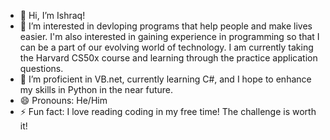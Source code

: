 - 👋 Hi, I’m Ishraq!
- 👀 I’m interested in devloping programs that help people and make lives easier. I'm also interested in gaining experience in programming so that I can be a part of our evolving world of technology. I am currently taking the Harvard CS50x course and learning through the practice application questions. 
- 🌱 I’m proficient in VB.net, currently learning C#, and I hope to enhance my skills in Python in the near future. 
- 😄 Pronouns: He/Him
- ⚡ Fun fact: I love reading coding in my free time! The challenge is worth it!

<!---
ishraqalam01/ishraqalam01 is a ✨ special ✨ repository because its `README.md` (this file) appears on your GitHub profile.
You can click the Preview link to take a look at your changes.
--->
